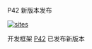 ﻿P42 新版本发布

[![sites](http://182.61.61.133/link/resources/OSQ.png)](http://www.OS-Q.com)

开发框架 [P42](https://github.com/OS-Q/P42) 已发布新版本


